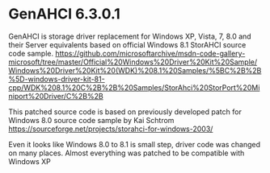 # GenAHCI 6.3.0.1

GenAHCI is storage driver replacement for Windows XP, Vista, 7, 8.0 and their Server equivalents based on official Windows 8.1 StorAHCI source code sample.
https://github.com/microsoftarchive/msdn-code-gallery-microsoft/tree/master/Official%20Windows%20Driver%20Kit%20Sample/Windows%20Driver%20Kit%20(WDK)%208.1%20Samples/%5BC%2B%2B%5D-windows-driver-kit-81-cpp/WDK%208.1%20C%2B%2B%20Samples/StorAhci%20StorPort%20Miniport%20Driver/C%2B%2B

This patched source code is based on previously developed patch for Windows 8.0 source code sample by Kai Schtrom
https://sourceforge.net/projects/storahci-for-windows-2003/

Even it looks like Windows 8.0 to 8.1 is small step, driver code was changed on many places. Almost everything was patched to be compatible with Windows XP
